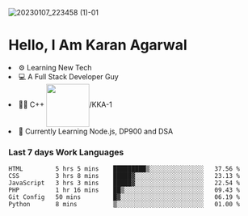![20230107_223458 (1)-01](https://user-images.githubusercontent.com/85556603/212357966-4002f7aa-471b-4b3c-923d-f2b0d543cad5.jpeg)


<h1>Hello, I Am Karan Agarwal</h1>
<li>⚙ Learning New Tech</li>
<li>💻 A Full Stack Developer Guy</li>
<li>👨‍💻 C++ <img align="center" width="85" src="https://img.shields.io/badge/-LeetCode-FFA116?style=for-the-badge&logo=LeetCode&logoColor=black"/>/KKA-1</li> 
<li>🙌 Currently Learning Node.js, DP900 and DSA</li>  
   
<h3>Last 7 days Work Languages </h3> 
     
<!--START_SECTION:waka-->

```text
HTML         5 hrs 5 mins    █████████▒░░░░░░░░░░░░░░░   37.56 %
CSS          3 hrs 8 mins    █████▓░░░░░░░░░░░░░░░░░░░   23.13 %
JavaScript   3 hrs 3 mins    █████▓░░░░░░░░░░░░░░░░░░░   22.54 %
PHP          1 hr 16 mins    ██▒░░░░░░░░░░░░░░░░░░░░░░   09.43 %
Git Config   50 mins         █▓░░░░░░░░░░░░░░░░░░░░░░░   06.19 %
Python       8 mins          ▒░░░░░░░░░░░░░░░░░░░░░░░░   01.00 %
```

<!--END_SECTION:waka-->
